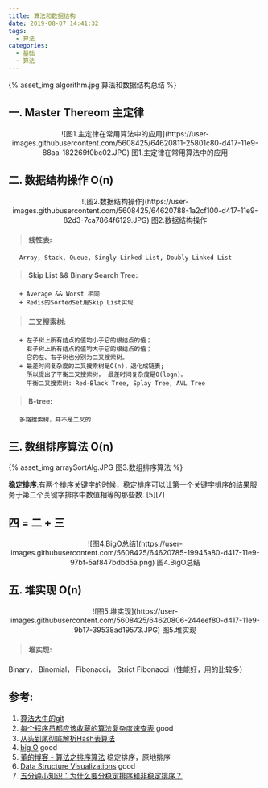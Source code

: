 ```yaml
---
title: 算法和数据结构
date: 2019-08-07 14:41:32
tags:
  - 算法
categories:
  - 基础
  - 算法
---
```


<p hidden></p>
<!-- more -->


{% asset_img  algorithm.jpg  算法和数据结构总结 %}

   
## 一. Master Thereom  主定律
<div style="text-align: center;">
![图1.主定律在常用算法中的应用](https://user-images.githubusercontent.com/5608425/64620811-25801c80-d417-11e9-88aa-182269f0bc02.JPG)
图1.主定律在常用算法中的应用
</div>

## 二. 数据结构操作 O(n)
<div style="text-align: center;">
![图2.数据结构操作](https://user-images.githubusercontent.com/5608425/64620788-1a2cf100-d417-11e9-82d3-7ca7864f6129.JPG)
图2.数据结构操作
</div>

> #### 线性表: 
       Array, Stack, Queue, Singly-Linked List, Doubly-Linked List

> #### Skip List && Binary Search Tree: 
       + Average && Worst 相同
       + Redis的SortedSet用Skip List实现

> #### 二叉搜索树:
       + 左子树上所有结点的值均小于它的根结点的值； 
         右子树上所有结点的值均大于它的根结点的值； 
         它的左、右子树也分别为二叉搜索树。
       + 最差时间复杂度的二叉搜索树是O(n)，退化成链表;
         所以提出了平衡二叉搜索树， 最差时间复杂度是O(logn)。
         平衡二叉搜索树: Red-Black Tree, Splay Tree, AVL Tree

> #### B-tree:
       多路搜索树，并不是二叉的

## 三. 数组排序算法 O(n)
{% asset_img  arraySortAlg.JPG  图3.数组排序算法 %}


**稳定排序**:有两个排序关键字的时候，稳定排序可以让第一个关键字排序的结果服务于第二个关键字排序中数值相等的那些数. [5][7]

## 四 =  二 +  三
<div style="text-align: center;">
![图4.BigO总结](https://user-images.githubusercontent.com/5608425/64620785-19945a80-d417-11e9-97bf-5af847bdbd5a.png)
图4.BigO总结
</div>

## 五. 堆实现 O(n)
<div style="text-align: center;">
![图5.堆实现](https://user-images.githubusercontent.com/5608425/64620806-244eef80-d417-11e9-9b17-39538ad19573.JPG)  
图5.堆实现
</div>

> #### 堆实现:
Binary， Binomial， Fibonacci， Strict Fibonacci（性能好，用的比较多）




## 参考:

1.  [算法大牛的git](https://github.com/julycoding/The-Art-Of-Programming-By-July)
2.  [每个程序员都应该收藏的算法复杂度速查表](http://www.codeceo.com/article/algorithm-complexity-table.html) good
3.  [从头到尾彻底解析Hash表算法](https://yq.aliyun.com/articles/38838)
4.  [big O](https://www.bigocheatsheet.com/) good
5.  [董的博客 - 算法之排序算法](http://dongxicheng.org/structure/sort/)   稳定排序，原地排序
6.  [Data Structure Visualizations](https://www.cs.usfca.edu/~galles/visualization/Algorithms.html)  good
7.  [五分钟小知识：为什么要分稳定排序和非稳定排序？](https://mp.weixin.qq.com/s/UuMzvp3hoqRx5j4slvpPUw)









